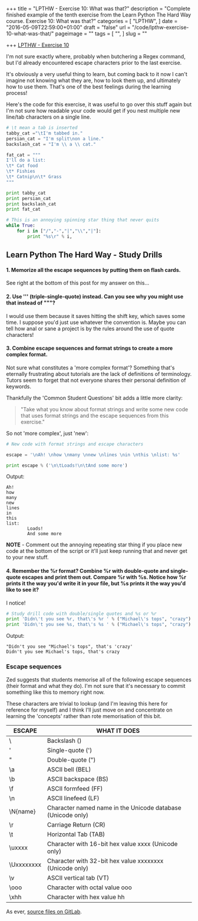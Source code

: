 +++
title = "LPTHW - Exercise 10: What was that?"
description = "Complete finished example of the tenth exercise from the Learn Python The Hard Way course. Exercise 10: What was that?"
categories = [
  "LPTHW",
]
date = "2016-05-09T22:59:00+01:00"
draft = "false"
url = "/code/lpthw-exercise-10-what-was-that/"
pageimage = ""
tags = [
  "",
]
slug = ""

+++
[LPTHW - Exercise 10](http://learnpythonthehardway.org/book/ex10.html)

I'm not sure exactly where, probably when butchering a Regex command, but I'd already encountered escape characters prior to the last exercise. 

It's obviously a very useful thing to learn, but coming back to it now I can't imagine not knowing what they are, how to look them up, and ultimately how to use them. That's one of the best feelings during the learning process!

Here's the code for this exercise, it was useful to go over this stuff again but I'm not sure how readable your code would get if you nest multiple new line/tab characters on a single line. 

```python
# \t mean a tab is inserted
tabby_cat ="\tI'm tabbed in."
persian_cat = "I'm split\non a line."
backslash_cat = "I'm \\ a \\ cat."

fat_cat = """
I'll do a list:
\t* Cat food
\t* Fishies
\t* Catnip\n\t* Grass
"""

print tabby_cat
print persian_cat 
print backslash_cat
print fat_cat

# This is an annoying spinning star thing that never quits
while True:
    for i in ["/","-","|","\\","|"]:
        print "%s\r" % i,
``` 

## Learn Python The Hard Way - Study Drills

#### 1. Memorize all the escape sequences by putting them on flash cards.

See right at the bottom of this post for my answer on this...

#### 2. Use ''' (triple-single-quote) instead. Can you see why you might use that instead of """?

I would use them because it saves hitting the shift key, which saves some time. I suppose you'd just use whatever the convention is. Maybe you can tell how anal or sane a project is by the rules around the use of quote characters!

#### 3. Combine escape sequences and format strings to create a more complex format.

Not sure what constitutes a 'more complex format'? Something that's eternally frustrating about tutorials are the lack of definitions of terminology. Tutors seem to forget that not everyone shares their personal definition of keywords. 

Thankfully the 'Common Student Questions' bit adds a little more clarity:

> "Take what you know about format strings and write some new code that uses format strings and the escape sequences from this exercise."

So not 'more complex', just 'new':
 
```python
# New code with format strings and escape characters

escape = '\nAh! \nhow \nmany \nnew \nlines \nin \nthis \nlist: %s'

print escape % ('\n\tLoads!\n\tAnd some more')
``` 

Output:

```text 
Ah! 
how 
many 
new 
lines 
in 
this 
list: 
        Loads!
        And some more
``` 


**NOTE** - Comment out the annoying repeating star thing if you place new code at the bottom of the script or it'll just keep running that and never get to your new stuff. 

#### 4. Remember the %r format? Combine %r with double-quote and single-quote escapes and print them out. Compare %r with %s. Notice how %r prints it the way you'd write it in your file, but %s prints it the way you'd like to see it?

I notice!
 
```python
# Study drill code with double/single quotes and %s or %r
print 'Didn\'t you see %r, that\'s %r ' % ("Michael\'s tops", "crazy")
print 'Didn\'t you see %s, that\'s %s ' % ("Michael\'s tops", "crazy")
``` 

Output:
 
```text
"Didn't you see "Michael's tops", that's 'crazy' 
Didn't you see Michael's tops, that's crazy
```

### Escape sequences

Zed suggests that students memorise all of the following escape sequences (their format and what they do). I'm not sure that it's necessary to commit something like this to memory right now.

These characters are trivial to lookup (and I'm leaving this here for reference for myself) and I think I'll just move on and concentrate on learning the 'concepts' rather than rote memorisation of this bit.

|ESCAPE|WHAT IT DOES|
|------|------------|
|\\    |Backslash (\)
|\'    |Single-quote (')
|\"    |Double-quote (")
|\a    |ASCII bell (BEL)
|\b    |ASCII backspace (BS)
|\f    |ASCII formfeed (FF)
|\n|ASCII linefeed (LF)
|\N{name}|Character named name in the Unicode database (Unicode only)
|\r|Carriage Return (CR)
|\t|Horizontal Tab (TAB)
|\uxxxx|Character with 16-bit hex value xxxx (Unicode only)
|\Uxxxxxxxx|Character with 32-bit hex value xxxxxxxx (Unicode only)
|\v|ASCII vertical tab (VT)
|\ooo|Character with octal value ooo
|\xhh|Character with hex value hh

As ever, [source files on GitLab](https://gitlab.com/josharcher/LPTHW).
